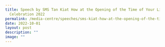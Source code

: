 ```yaml
---
title: Speech by SMS Tan Kiat How at the Opening of the Time of Your Life
  Celebration 2022
permalink: /media-centre/speeches/sms-kiat-how-at-the-opening-of-the-time-of-your-life-celebration-2022/
date: 2022-10-01
layout: post
description: ""
image: ""
---
```

